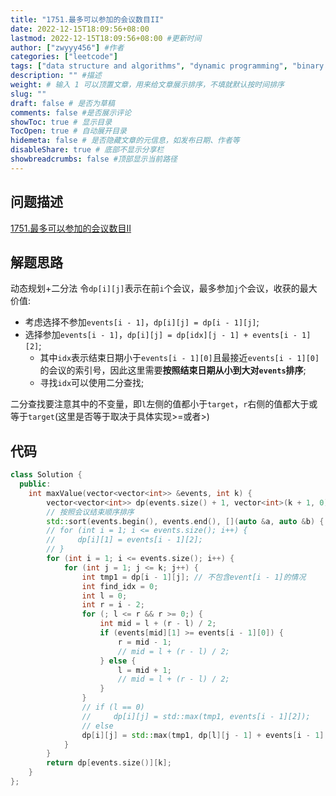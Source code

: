 ```yaml
---
title: "1751.最多可以参加的会议数目II"
date: 2022-12-15T18:09:56+08:00
lastmod: 2022-12-15T18:09:56+08:00 #更新时间
author: ["zwyyy456"] #作者
categories: ["leetcode"]
tags: ["data structure and algorithms", "dynamic programming", "binary search"]
description: "" #描述
weight: # 输入 1 可以顶置文章，用来给文章展示排序，不填就默认按时间排序
slug: ""
draft: false # 是否为草稿
comments: false #是否展示评论
showToc: true # 显示目录
TocOpen: true # 自动展开目录
hidemeta: false # 是否隐藏文章的元信息，如发布日期、作者等
disableShare: true # 底部不显示分享栏
showbreadcrumbs: false #顶部显示当前路径
---
```

## 问题描述
[1751.最多可以参加的会议数目II](https://leetcode.cn/problems/maximum-number-of-events-that-can-be-attended-ii/)

## 解题思路
动态规划+二分法
令`dp[i][j]`表示在前`i`个会议，最多参加`j`个会议，收获的最大价值:
- 考虑选择不参加`events[i - 1]`，`dp[i][j] = dp[i - 1][j]`;
- 选择参加`events[i - 1]`，`dp[i][j] = dp[idx][j - 1] + events[i - 1][2]`;
    - 其中`idx`表示结束日期小于`events[i - 1][0]`且最接近`events[i - 1][0]`的会议的索引号，因此这里需要**按照结束日期从小到大对`events`排序**;
    - 寻找`idx`可以使用二分查找;

二分查找要注意其中的不变量，即`l`左侧的值都小于`target`，`r`右侧的值都大于或等于`target`(这里是否等于取决于具体实现>=或者>)

## 代码
```cpp
class Solution {
  public:
    int maxValue(vector<vector<int>> &events, int k) {
        vector<vector<int>> dp(events.size() + 1, vector<int>(k + 1, 0));
        // 按照会议结束顺序排序
        std::sort(events.begin(), events.end(), [](auto &a, auto &b) { return a[1] < b[1]; });
        // for (int i = 1; i <= events.size(); i++) {
        //     dp[i][1] = events[i - 1][2];
        // }
        for (int i = 1; i <= events.size(); i++) {
            for (int j = 1; j <= k; j++) {
                int tmp1 = dp[i - 1][j]; // 不包含event[i - 1]的情况
                int find_idx = 0;
                int l = 0;
                int r = i - 2;
                for (; l <= r && r >= 0;) {
                    int mid = l + (r - l) / 2;
                    if (events[mid][1] >= events[i - 1][0]) {
                        r = mid - 1;
                        // mid = l + (r - l) / 2;
                    } else {
                        l = mid + 1;
                        // mid = l + (r - l) / 2;
                    }
                }
                // if (l == 0)
                //     dp[i][j] = std::max(tmp1, events[i - 1][2]);
                // else
                dp[i][j] = std::max(tmp1, dp[l][j - 1] + events[i - 1][2]);
            }
        }
        return dp[events.size()][k];
    }
};
```

